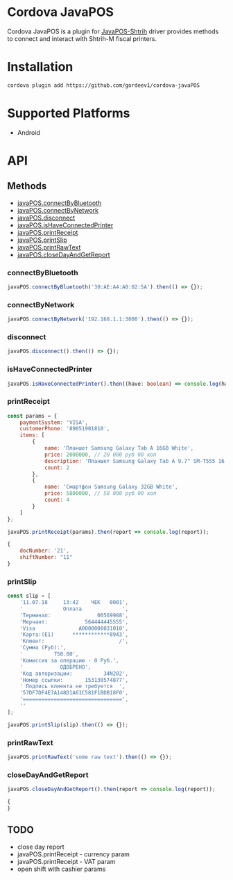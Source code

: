 # Cordova JavaPOS

Cordova JavaPOS is a plugin for [JavaPOS-Shtrih](https://github.com/shtrih-m/javapos_shtrih) driver provides methods to connect and interact with Shtrih-M fiscal printers.

# Installation

```sh
cordova plugin add https://github.com/gordeev1/cordova-javaPOS
```

# Supported Platforms

-   Android

# API

## Methods

-   [javaPOS.connectByBluetooth](#connectByBluetooth)
-   [javaPOS.connectByNetwork](#connectByNetwork)
-   [javaPOS.disconnect](#disconnect)
-   [javaPOS.isHaveConnectedPrinter](#isHaveConnectedPrinter)
-   [javaPOS.printReceipt](#printReceipt)
-   [javaPOS.printSlip](#printSlip)
-   [javaPOS.printRawText](#printRawText)
-   [javaPOS.closeDayAndGetReport](#closeDayAndGetReport)

### connectByBluetooth

```javascript
javaPOS.connectByBluetooth('30:AE:A4:A0:02:5A').then(() => {});
```

### connectByNetwork

```javascript
javaPOS.connectByNetwork('192.168.1.1:3000').then(() => {});
```

### disconnect

```javascript
javaPOS.disconnect().then(() => {});
```

### isHaveConnectedPrinter

```typescript
javaPOS.isHaveConnectedPrinter().then((have: boolean) => console.log(have));
```

### printReceipt

```javascript
const params = {
	paymentSystem: 'VISA',
	customerPhone: '89051901810',
	items: [
		{
			name: 'Планшет Samsung Galaxy Tab A 16GB White',
			price: 2000000, // 20 000 руб 00 коп
			description: 'Планшет Samsung Galaxy Tab A 9.7" SM-T555 16 Gb LTE оснащён 9,7-дюймовым экраном с соотношением сторон 4:3. Он идеально подходит для чтения аудиокниг и онлайн-медиа.'
			count: 2
		},
		{
			name: 'Смартфон Samsung Galaxy 32GB White',
			price: 5800000, // 58 000 руб 00 коп
			count: 4
		}
	]
};

javaPOS.printReceipt(params).then(report => console.log(report));
```

```javascript
{
    docNumber: '21',
    shiftNumber: "11"
}
```

### printSlip

```javascript
const slip = [
	'11.07.18     13:42    ЧЕК   0001',
	'             Оплата             ',
	'Терминал:               00569988',
	'Мерчант:            564444445555',
	'Visa              A0000000031010',
	'Карта:(E1)      ************8943',
	'Клиент:                        /',
	'Сумма (Руб):',
	'          750.00',
	'Комиссия за операцию - 0 Руб.',
	'            ОДОБРЕНО',
	'Код авторизации:          34N202',
	'Номер ссылки:       153130574877',
	' Подпись клиента не требуется  ',
	'57DF7DF4E7A148D1A61C581F1BDB18F0',
	'================================',
	''
];

javaPOS.printSlip(slip).then(() => {});
```

### printRawText

```javascript
javaPOS.printRawText('some raw text').then(() => {});
```

### closeDayAndGetReport

```javascript
javaPOS.closeDayAndGetReport().then(report => console.log(report));
```

```javascript
{
}
```

## TODO

-   close day report
-   javaPOS.printReceipt - currency param
-   javaPOS.printReceipt - VAT param
-   open shift with cashier params

